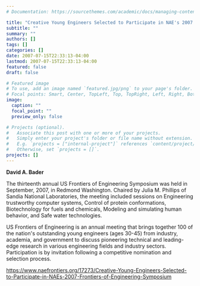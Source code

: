 ```yaml
---
# Documentation: https://sourcethemes.com/academic/docs/managing-content/

title: "Creative Young Engineers Selected to Participate in NAE's 2007 Frontiers of Engineering Symposium"
subtitle: ""
summary: ""
authors: []
tags: []
categories: []
date: 2007-07-15T22:33:13-04:00
lastmod: 2007-07-15T22:33:13-04:00
featured: false
draft: false

# Featured image
# To use, add an image named `featured.jpg/png` to your page's folder.
# Focal points: Smart, Center, TopLeft, Top, TopRight, Left, Right, BottomLeft, Bottom, BottomRight.
image:
  caption: ""
  focal_point: ""
  preview_only: false

# Projects (optional).
#   Associate this post with one or more of your projects.
#   Simply enter your project's folder or file name without extension.
#   E.g. `projects = ["internal-project"]` references `content/project/deep-learning/index.md`.
#   Otherwise, set `projects = []`.
projects: []
---
```


**David A. Bader**

The thirteenth annual US Frontiers of Engineering Symposium was held in September, 2007, in Redmond Washington.  Chaired by Julia M. Phillips of Sandia National Laboratories, the meeting included sessions on Engineering trustworthy computer systems, Control of protein conformations, Biotechnology for fuels and chemicals, Modeling and simulating human behavior, and Safe water technologies.


US Frontiers of Engineering is an annual meeting that brings together 100 of the nation's outstanding young engineers (ages 30-45) from industry, academia, and government to discuss pioneering technical and leading-edge research in various engineering fields and industry sectors. Participation is by invitation following a competitive nomination and selection process.


https://www.naefrontiers.org/17273/Creative-Young-Engineers-Selected-to-Participate-in-NAEs-2007-Frontiers-of-Engineering-Symposium